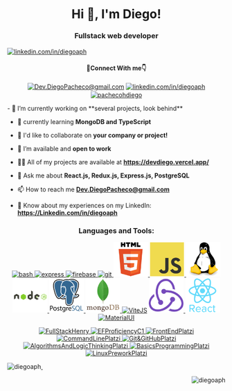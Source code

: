 <h1 align="center">Hi 👋, I'm Diego!</h1>
<h3 align="center">Fullstack web developer</h3>
<a href="https://devdiego.vercel.app/" target="blank"><img align="center" src="https://devdiego.vercel.app/logodiego.png" alt="linkedin.com/in/diegoaph" height="80" width="80" /></a>
<section><h4 align="center">🔗Connect With me👇</h4>
<p align="center">
  <a href="mailto:Dev.DiegoPacheco@gmail.com?subject=Hola%20Diego&body=Me%20gustar%C3%ADa%20hablar%20contigo" target="blank"><img align="center" src="https://www.google.com/gmail/about/static-2.0/images/logo-gmail.png?fingerprint=c2eaf4aae389c3f885e97081bb197b97" alt="Dev.DiegoPacheco@gmail.com" height="40" width="40" /></a>
<a href="https://linkedin.com/in/linkedin.com/in/diegoaph" target="blank"><img align="center" src="https://raw.githubusercontent.com/rahuldkjain/github-profile-readme-generator/master/src/images/icons/Social/linked-in-alt.svg" alt="linkedin.com/in/diegoaph" height="30" width="40" /></a>
<a href="https://instagram.com/pachecohdiego" target="blank"><img align="center" src="https://raw.githubusercontent.com/rahuldkjain/github-profile-readme-generator/master/src/images/icons/Social/instagram.svg" alt="pachecohdiego" height="30" width="40" /></a>
</p></section>
- 🔭 I’m currently working on **several projects, look behind**

-   🌱 currently learning **MongoDB and TypeScript**

-   👯 I'd like to collaborate on **your company or project!**

-   🤝 I’m available and **open to work**

-   👨‍💻 All of my projects are available at **https://devdiego.vercel.app/**

-   💬 Ask me about **React.js, Redux.js, Express.js, PostgreSQL**

-   📫 How to reach me **Dev.DiegoPacheco@gmail.com**

-   📄 Know about my experiences on my LinkedIn: **https://Linkedin.com/in/diegoaph**

<h3 align="center">Languages and Tools:</h3>
<p align="center"> <a href="https://www.gnu.org/software/bash/" target="_blank" rel="noreferrer"> <img src="https://www.vectorlogo.zone/logos/gnu_bash/gnu_bash-icon.svg" alt="bash" width="80" height="80"/> </a> <a href="https://www.w3schools.com/css/" target="_blank" rel="noreferrer"> <img src="https://cdn.icon-icons.com/icons2/2699/PNG/512/expressjs_logo_icon_169185.png" alt="express" width="80" height="80"/> </a> <a href="https://firebase.google.com/" target="_blank" rel="noreferrer"> <img src="https://www.vectorlogo.zone/logos/firebase/firebase-icon.svg" alt="firebase" width="80" height="80"/> </a> <a href="https://git-scm.com/" target="_blank" rel="noreferrer"> <img src="https://www.vectorlogo.zone/logos/git-scm/git-scm-icon.svg" alt="git" width="80" height="80"/> </a> <a href="https://www.w3.org/html/" target="_blank" rel="noreferrer"> <img src="https://raw.githubusercontent.com/devicons/devicon/master/icons/html5/html5-original-wordmark.svg" alt="html5" width="80" height="80"/> </a> <a href="https://developer.mozilla.org/en-US/docs/Web/JavaScript" target="_blank" rel="noreferrer"> <img src="https://raw.githubusercontent.com/devicons/devicon/master/icons/javascript/javascript-original.svg" alt="javascript" width="80" height="80"/> </a> <a href="https://www.linux.org/" target="_blank" rel="noreferrer"> <img src="https://raw.githubusercontent.com/devicons/devicon/master/icons/linux/linux-original.svg" alt="linux" width="80" height="80"/> </a> <a href="https://nodejs.org" target="_blank" rel="noreferrer"> <img src="https://raw.githubusercontent.com/devicons/devicon/master/icons/nodejs/nodejs-original-wordmark.svg" alt="nodejs" width="80" height="80"/> </a> <a href="https://www.postgresql.org" target="_blank" rel="noreferrer"> <img src="https://raw.githubusercontent.com/devicons/devicon/master/icons/postgresql/postgresql-original-wordmark.svg" alt="postgresql" width="80" height="80"/> </a> </a> <a href="https://www.mongodb.com/" target="_blank" rel="noreferrer"> <img src="https://raw.githubusercontent.com/devicons/devicon/master/icons/mongodb/mongodb-original-wordmark.svg" alt="mongodb" width="80" height="80"/> </a> <a href="https://vitejs.dev/" target="_blank" rel="noreferrer"> <img src="https://vitejs.dev/logo.svg" alt="ViteJS" width="80" height="80"/></a> <a href="https://redux.js.org" target="_blank" rel="noreferrer"> <img src="https://raw.githubusercontent.com/devicons/devicon/master/icons/redux/redux-original.svg" alt="redux" width="80" height="80"/> </a>  <a href="https://reactjs.org/" target="_blank" rel="noreferrer"> <img src="https://raw.githubusercontent.com/devicons/devicon/master/icons/react/react-original-wordmark.svg" alt="react" width="80" height="80"/> <a href="https://mui.com/" target="_blank" rel="noreferrer"> <img src="https://mui.com/static/logo.png" alt="MaterialUI" width="80" height="80"/> </p>

<p align="center"> <img src="https://media.licdn.com/dms/image/D4E22AQH2JciUNRY6ZA/feedshare-shrink_2048_1536/0/1689991632684?e=1692835200&v=beta&t=HnFAY1MgshGUmZQkraAm_AirDBJ9GrHzBq8xzgIDLWI" alt="FullStackHenry" width="220vw" /> <img src="https://media.licdn.com/dms/image/D4E22AQHuodEmQK89HQ/feedshare-shrink_1280/0/1690173496222?e=1692835200&v=beta&t=s0-teSZyIrmaPSOC9PRUbxnqXtJgIo3qmLlaueI3gLs" alt="EFProficiencyC1" width="220vw" /> <img src="https://media.licdn.com/dms/image/D4E22AQE_Uew3OUc1yw/feedshare-shrink_2048_1536/0/1690167083293?e=1692835200&v=beta&t=MceJwN6bHuYz82khdK50mv1qevhJtsNzGEbDBe7D1b4" alt="FrontEndPlatzi" width="220vw" />   <img src="https://media.licdn.com/dms/image/D4E22AQEpwEtWqZOPuA/feedshare-shrink_2048_1536/0/1690167888626?e=1692835200&v=beta&t=Qvql5GIce2OFoGlB513sUYTbnS_mDhKZloW2Vk1Q5tA" alt="CommandLinePlatzi" width="220vw" />  <img src="https://media.licdn.com/dms/image/D4E22AQEzRwS3BvWbQw/feedshare-shrink_2048_1536/0/1690168561993?e=1692835200&v=beta&t=y28NMEh5sbOaV0bJOprk2XbrmmRLTBhmSHGmK0qN2mI" alt="Git&GitHubPlatzi" width="220vw" /> <img src="https://media.licdn.com/dms/image/D4E22AQFHpFdcUSdWQw/feedshare-shrink_2048_1536/0/1690167596625?e=1692835200&v=beta&t=d84W55OO58IaYYy5lkBb8m98yyrziRmlFP0-Kn_Qyek" alt="AlgorithmsAndLogicThinkingPlatzi" width="220vw" /> <img src="https://media.licdn.com/dms/image/D4E22AQEbCpJwrk6Srw/feedshare-shrink_2048_1536/0/1690167317933?e=1692835200&v=beta&t=6F7loPgyspPinazOFuA8jV7ynZK-ge4eVWDHUr8WmA4" alt="BasicsProgrammingPlatzi" width="220vw" /> <img src="https://media.licdn.com/dms/image/D4E22AQH7JaJOaHpoqQ/feedshare-shrink_2048_1536/0/1690168872290?e=1692835200&v=beta&t=ilVz9VzhKmT8lWIbWTigKT7bWZfDdK1kZqUDVJomCfU" alt="LinuxPreworkPlatzi" width="220vw" /></p>

<section>
<p>&nbsp;<img align="left"src="https://github-readme-stats.vercel.app/api?username=diegoaph&show_icons=true&locale=en" alt="diegoaph" /></p><p><img align="right" src="https://github-readme-stats.vercel.app/api/top-langs?username=diegoaph&show_icons=true&locale=en&layout=compact" alt="diegoaph" /></p></section>
